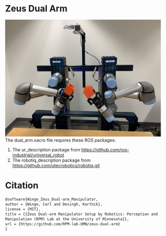 # Zeus Dual Arm
![real setup](./media/real_setup.jpg)
The dual_arm.xacro file requires these ROS packages:
1. The ur_description package from https://github.com/ros-industrial/universal_robot
2. The robotiq_description package from https://github.com/utecrobotics/robotiq.git

# Citation
```
@software{Winge_Zeus_Dual-arm_Manipulator,
author = {Winge, Carl and Desingh, Karthik},
license = {MIT},
title = {{Zeus Dual-arm Manipulator Setup by Robotics: Perception and Manipulation (RPM) Lab at the University of Minnesota}},
url = {https://github.com/RPM-lab-UMN/zeus-dual-arm}
}
```
